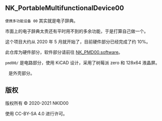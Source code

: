 ## NK_PortableMultifunctionalDevice00

`便携多功能设备 00` 其实就是电子辞典。

市面上的电子辞典太贵还有平时用不到的多余功能，于是打算自己做一个。

这个项目大约从 2020 年 5 月就开始了，目前硬件部分已经完成了约 10%。

此仓库为硬件部分，软件部分请前往 [NK_PMD00.software](https://github.com/NKID00/NK_PMD00.software)。

`pmd00/` 是电路部分，使用 KiCAD 设计，采用了树莓派 zero 和 128x64 液晶屏。

` ` 是外壳部分。

## 版权

版权所有 © 2020-2021 NKID00

使用 CC-BY-SA 4.0 进行许可。
